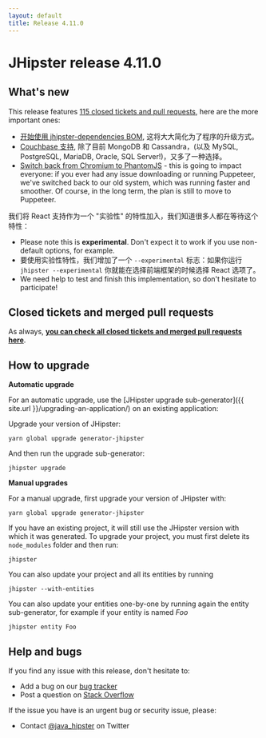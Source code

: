 ```yaml
---
layout: default
title: Release 4.11.0
---
```


JHipster release 4.11.0
==================

What's new
----------

This release features [115 closed tickets and pull requests](https://github.com/jhipster/generator-jhipster/issues?q=milestone%3A4.11.0+is%3Aclosed), here are the more important ones:

- [开始使用 jhipster-dependencies BOM](https://github.com/jhipster/generator-jhipster/pull/6509), 这将大大简化为了程序的升级方式。
- [Couchbase 支持](https://github.com/jhipster/generator-jhipster/issues/6086), 除了目前 MongoDB 和 Cassandra，(以及 MySQL, PostgreSQL, MariaDB, Oracle, SQL Server!)，又多了一种选择。
- [Switch back from Chromium to PhantomJS](https://github.com/jhipster/generator-jhipster/issues/6567) - this is going to impact everyone: if you ever had any issue downloading or running Puppeteer, we've switched back to our old system, which was running faster and smoother. Of course, in the long term, the plan is still to move to Puppeteer.

我们将 React 支持作为一个 "实验性" 的特性加入，我们知道很多人都在等待这个特性：

- Please note this is **experimental**. Don't expect it to work if you use non-default options, for example.
- 要使用实验性特性，我们增加了一个 `--experimental` 标志：如果你运行 `jhipster --experimental` 你就能在选择前端框架的时候选择 React 选项了。
- We need help to test and finish this implementation, so don't hesitate to participate!

Closed tickets and merged pull requests
------------
As always, __[you can check all closed tickets and merged pull requests here](https://github.com/jhipster/generator-jhipster/issues?q=milestone%3A4.11.0+is%3Aclosed)__.

How to upgrade
------------

**Automatic upgrade**

For an automatic upgrade, use the [JHipster upgrade sub-generator]({{ site.url }}/upgrading-an-application/) on an existing application:

Upgrade your version of JHipster:

```
yarn global upgrade generator-jhipster
```

And then run the upgrade sub-generator:

```
jhipster upgrade
```

**Manual upgrades**

For a manual upgrade, first upgrade your version of JHipster with:

```
yarn global upgrade generator-jhipster
```

If you have an existing project, it will still use the JHipster version with which it was generated.
To upgrade your project, you must first delete its `node_modules` folder and then run:

```
jhipster
```

You can also update your project and all its entities by running

```
jhipster --with-entities
```

You can also update your entities one-by-one by running again the entity sub-generator, for example if your entity is named _Foo_

```
jhipster entity Foo
```

Help and bugs
--------------

If you find any issue with this release, don't hesitate to:

- Add a bug on our [bug tracker](https://github.com/jhipster/generator-jhipster/issues?state=open)
- Post a question on [Stack Overflow](http://stackoverflow.com/tags/jhipster/info)

If the issue you have is an urgent bug or security issue, please:

- Contact [@java_hipster](https://twitter.com/java_hipster) on Twitter
